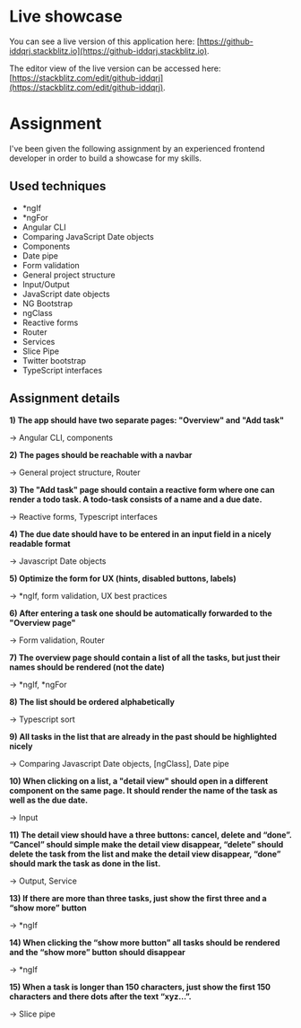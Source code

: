 # Live showcase

You can see a live version of this application here: [https://github-iddqrj.stackblitz.io](https://github-iddqrj.stackblitz.io).

The editor view of the live version can be accessed here: [https://stackblitz.com/edit/github-iddqrj](https://stackblitz.com/edit/github-iddqrj).

# Assignment

I've been given the following assignment by an experienced frontend developer in order to build a showcase for my skills.

## Used techniques

- \*ngIf
- \*ngFor
- Angular CLI
- Comparing JavaScript Date objects
- Components
- Date pipe
- Form validation
- General project structure
- Input/Output
- JavaScript date objects
- NG Bootstrap
- ngClass
- Reactive forms
- Router
- Services
- Slice Pipe
- Twitter bootstrap
- TypeScript interfaces

## Assignment details

**1) The app should have two separate pages: "Overview" and "Add task"**

-> Angular CLI, components

**2) The pages should be reachable with a navbar**

-> General project structure, Router

**3) The "Add task" page should contain a reactive form where one can render a todo task. A todo-task consists of a name and a due date.**

-> Reactive forms, Typescript interfaces

**4) The due date should have to be entered in an input field in a nicely readable format**

-> Javascript Date objects

**5) Optimize the form for UX (hints, disabled buttons, labels)**

-> \*ngIf, form validation, UX best practices

**6) After entering a task one should be automatically forwarded to the "Overview page"**

-> Form validation, Router

**7) The overview page should contain a list of all the tasks, but just their names should be rendered (not the date)**

-> *ngIf, *ngFor

**8) The list should be ordered alphabetically**

-> Typescript sort

**9) All tasks in the list that are already in the past should be highlighted nicely**

-> Comparing Javascript Date objects, [ngClass], Date pipe

**10) When clicking on a list, a "detail view" should open in a different component on the same page. It should render the name of the task as well as the due date.**

-> Input

**11) The detail view should have a three buttons: cancel, delete and “done”. “Cancel” should simple make the detail view disappear, “delete” should delete the task from the list and make the detail view disappear, “done” should mark the task as done in the list.**

-> Output, Service

**13) If there are more than three tasks, just show the first three and a “show more” button**

-> \*ngIf

**14) When clicking the “show more button” all tasks should be rendered and the “show more” button should disappear**

-> \*ngIf

**15) When a task is longer than 150 characters, just show the first 150 characters and there dots after the text “xyz…”.**

-> Slice pipe
